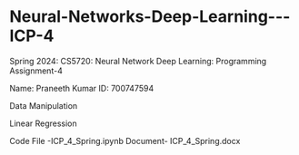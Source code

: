 # Neural-Networks-Deep-Learning---ICP-4

Spring 2024: CS5720: Neural Network Deep Learning: Programming Assignment-4

Name: Praneeth Kumar  ID: 700747594

Data Manipulation

Linear Regression

Code File -ICP_4_Spring.ipynb Document- ICP_4_Spring.docx
